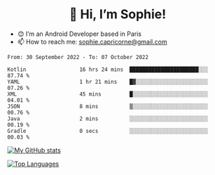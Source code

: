<h1 align="center"> 👋 Hi, I’m Sophie! </h1>  

- 😊 I’m an Android Developer based in Paris
- 📫 How to reach me: sophie.capricorne@gmail.com


<!--START_SECTION:waka-->

```text
From: 30 September 2022 - To: 07 October 2022

Kotlin                 16 hrs 24 mins  ██████████████████████░░░   87.74 %
YAML                   1 hr 21 mins    █▓░░░░░░░░░░░░░░░░░░░░░░░   07.26 %
XML                    45 mins         █░░░░░░░░░░░░░░░░░░░░░░░░   04.01 %
JSON                   8 mins          ▒░░░░░░░░░░░░░░░░░░░░░░░░   00.76 %
Java                   2 mins          ░░░░░░░░░░░░░░░░░░░░░░░░░   00.19 %
Gradle                 0 secs          ░░░░░░░░░░░░░░░░░░░░░░░░░   00.03 %
```

<!--END_SECTION:waka-->

[![My GitHub stats](https://github-readme-stats.vercel.app/api?username=sophicapri&show_icons=true&theme=buefy)](https://github.com/anuraghazra/github-readme-stats)

[![Top Languages](https://github-readme-stats.vercel.app/api/top-langs/?username=sophicapri&langs_count=2&layout=compact)](https://github.com/anuraghazra/github-readme-stats)
